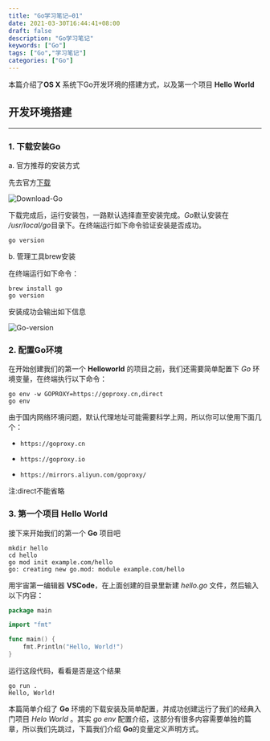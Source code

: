 ```yaml
---
title: "Go学习笔记—01"
date: 2021-03-30T16:44:41+08:00
draft: false
description: "Go学习笔记"
keywords: ["Go"]
tags: ["Go","学习笔记"]
categories: ["Go"]
---
```

本篇介绍了**OS X** 系统下Go开发环境的搭建方式，以及第一个项目 **Hello World**
<!--more-->
## 开发环境搭建

***

### 1. 下载安装Go

a. 官方推荐的安装方式

先去官方[下载](https://golang.org/dl/)

![Download-Go](/media/LearnGo-010.png)

下载完成后，运行安装包，一路默认选择直至安装完成。*Go*默认安装在 */usr/local/go*目录下。在终端运行如下命令验证安装是否成功。

```sehll
go version
```

b. 管理工具brew安装

在终端运行如下命令：

```shell
brew install go
go version
```

安装成功会输出如下信息

![Go-version](/media/LearnGo-011.png)

### 2. 配置Go环境

在开始创建我们的第一个 **Helloworld** 的项目之前，我们还需要简单配置下 *Go* 环境变量，在终端执行以下命令：

```shell
go env -w GOPROXY=https://goproxy.cn,direct
go env
```

由于国内网络环境问题，默认代理地址可能需要科学上网，所以你可以使用下面几个：

- `https://goproxy.cn`

- `https://goproxy.io`

- `https://mirrors.aliyun.com/goproxy/`

注:direct不能省略

### 3. 第一个项目 Hello World

接下来开始我们的第一个 **Go** 项目吧

```shell
mkdir hello
cd hello
go mod init example.com/hello
go: creating new go.mod: module example.com/hello
```

用宇宙第一编辑器 **VSCode**，在上面创建的目录里新建 *hello.go* 文件，然后输入以下内容：

```Go
package main

import "fmt"

func main() {
    fmt.Println("Hello, World!")
}
```

运行这段代码，看看是否是这个结果

```shell
go run .
Hello, World!
```

本篇简单介绍了 **Go** 环境的下载安装及简单配置，并成功创建运行了我们的经典入门项目 *Helo World* 。其实 *go env* 配置介绍，这部分有很多内容需要单独的篇章，所以我们先跳过，下篇我们介绍 **Go**的变量定义声明方式。
